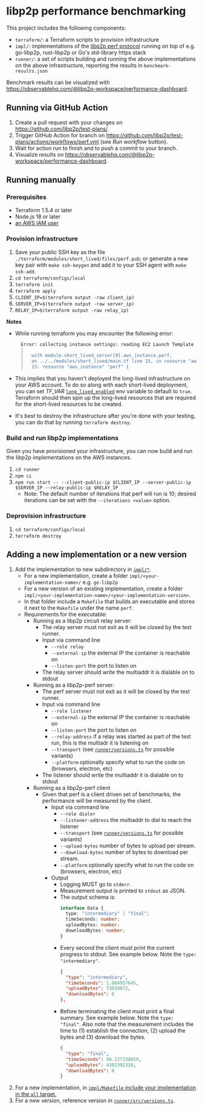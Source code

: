 # libp2p performance benchmarking

This project includes the following components:

- `terraform/`: a Terraform scripts to provision infrastructure
- `impl/`: implementations of the [libp2p perf protocol](https://github.com/libp2p/specs/blob/master/perf/perf.md) running on top of e.g. go-libp2p, rust-libp2p or Go's std-library https stack
- `runner/`: a set of scripts building and running the above implementations on the above infrastructure, reporting the results in `benchmark-results.json`

Benchmark results can be visualized with https://observablehq.com/@libp2p-workspace/performance-dashboard.

## Running via GitHub Action

1. Create a pull request with your changes on https://github.com/libp2p/test-plans/.
2. Trigger GitHub Action for branch on https://github.com/libp2p/test-plans/actions/workflows/perf.yml (see _Run workflow_ button).
3. Wait for action run to finish and to push a commit to your branch.
4. Visualize results on https://observablehq.com/@libp2p-workspace/performance-dashboard.

## Running manually

### Prerequisites

- Terraform 1.5.4 or later
- Node.js 18 or later
- [an AWS IAM user](https://docs.aws.amazon.com/IAM/latest/UserGuide/id_users.html)


### Provision infrastructure

1. Save your public SSH key as the file `./terraform/modules/short_lived/files/perf.pub`; or generate a new key pair with `make ssh-keygen` and add it to your SSH agent with `make ssh-add`.
2. `cd terraform/configs/local`
3. `terraform init`
4. `terraform apply`
5. `CLIENT_IP=$(terraform output -raw client_ip)`
6. `SERVER_IP=$(terraform output -raw server_ip)`
7. `RELAY_IP=$(terraform output -raw relay_ip)`

**Notes**
- While running terraform you may encounter the following error:
  ```bash
    Error: collecting instance settings: reading EC2 Launch Template versions: couldn't find resource
    │
    │   with module.short_lived_server[0].aws_instance.perf,
    │   on ../../modules/short_lived/main.tf line 15, in resource "aws_instance" "perf":
    │   15: resource "aws_instance" "perf" {
  ```
- This implies that you haven't deployed the long-lived infrastructure on your AWS account. To do so along with each short-lived deployment, you can set *TF_VAR* [`long_lived_enabled`](./terraform/configs/local/terraform.tf#L42) env variable to default to `true`. Terraform should then spin up the long-lived resources that are required for the short-lived resources to be created.

- It's best to destroy the infrastructure after you're done with your testing, you can do that by running `terraform destroy`.

### Build and run libp2p implementations

Given you have provisioned your infrastructure, you can now build and run the libp2p implementations on the AWS instances.

1. `cd runner`
2. `npm ci`
3. `npm run start -- --client-public-ip $CLIENT_IP --server-public-ip $SERVER_IP --relay-public-ip $RELAY_IP`
   * Note: The default number of iterations that perf will run is 10; desired iterations can be set with the  `--iterations <value>` option.

### Deprovision infrastructure

1. `cd terraform/configs/local`
2. `terraform destroy`

## Adding a new implementation or a new version

1. Add the implementation to new subdirectory in [`impl/*`](./impl/).
    - For a new implementation, create a folder `impl/<your-implementation-name>/` e.g. `go-libp2p`
    - For a new version of an existing implementation, create a folder `impl/<your-implementation-name>/<your-implementation-version>`.
    - In that folder include a `Makefile` that builds an executable and stores it next to the `Makefile` under the name `perf`.
    - Requirements for the executable:
      - Running as a libp2p circuit relay server:
        - The relay server must not exit as it will be closed by the test runner.
        - Input via command line
          - `--role relay`
          - `--external-ip` the external IP the container is reachable on
          - `--listen-port` the port to listen on
        - The relay server should write the multiaddr it is dialable on to stdout
      - Running as a libp2p-perf server:
        - The perf server must not exit as it will be closed by the test runner.
        - Input via command line
          - `--role listener`
          - `--external-ip` the external IP the container is reachable on
          - `--listen-port` the port to listen on
          - `--relay-address` if a relay was started as part of the test run, this is the multiadr it is listening on
          - `--transport` (see [`runner/versions.ts`](./runner/src/versions.ts#L7-L43) for possible variants)
          - `--platform` optionally specify what to run the code on (browsers, electron, etc)
        - The listener should write the multiaddr it is dialable on to stdout
      - Running as a libp2p-perf client
        - Given that perf is a client driven set of benchmarks, the performance will be measured by the client.
          - Input via command line
            - `--role dialer`
            - `--listener-address` the multiaddr to dial to reach the listener
            - `--transport` (see [`runner/versions.ts`](./runner/src/versions.ts#L7-L43) for possible variants)
            - `--upload-bytes` number of bytes to upload per stream.
            - `--download-bytes` number of bytes to download per stream.
            - `--platform` optionally specify what to run the code on (browsers, electron, etc)
          - Output
            - Logging MUST go to `stderr`.
            - Measurement output is printed to `stdout` as JSON.
            - The output schema is:
               ``` typescript
               interface Data {
                 type: "intermediary" | "final";
                 timeSeconds: number;
                 uploadBytes: number;
                 downloadBytes: number;
               }
               ```
            - Every second the client must print the current progress to stdout. See example below. Note the `type: "intermediary"`.
               ``` json
               {
                 "type": "intermediary",
                 "timeSeconds": 1.004957645,
                 "uploadBytes": 73039872,
                 "downloadBytes": 0
               },
               ```
            - Before terminating the client must print a final summary. See example below. Note the `type: "final"`. Also note that the measurement includes the time to (1) establish the connection, (2) upload the bytes and (3) download the bytes.
               ``` json
               {
                 "type": "final",
                 "timeSeconds": 60.127230659,
                 "uploadBytes": 4382392320,
                 "downloadBytes": 0
               }
               ```
2. For a new implementation, in [`impl/Makefile` include your implementation in the `all` target.](./impl/Makefile#L7)
3. For a new version, reference version in [`runner/src/versions.ts`](./runner/src/versions.ts#L7-L43).
